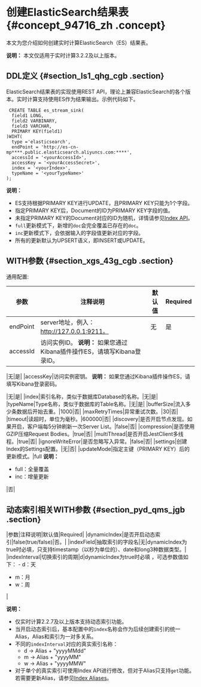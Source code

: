 # 创建ElasticSearch结果表 {#concept_94716_zh .concept}

本文为您介绍如何创建实时计算ElasticSearch（ES）结果表。

**说明：** 本文仅适用于实时计算3.2.2及以上版本。

## DDL定义 {#section_ls1_qhg_cgb .section}

ElasticSearch结果表的实现使用REST API，理论上兼容ElasticSearch的各个版本。实时计算支持使用ES作为结果输出。示例代码如下。

``` {#codeblock_n9q_a2n_3j8 .language-sql}
 CREATE TABLE es_stream_sink(
  field1 LONG,
  field2 VARBINARY,
  field3 VARCHAR,
  PRIMARY KEY(field1)
)WIHT(
  type ='elasticsearch',
  endPoint = 'http://es-cn-mp****.public.elasticsearch.aliyuncs.com:****',
  accessId = '<yourAccessId>',
  accessKey = '<yourAccessSecret>',
  index = '<yourIndex>',
  typeName = '<yourTypeName>'
);
```

**说明：** 

-   ES支持根据PRIMARY KEY进行UPDATE，且PRIMARY KEY只能为1个字段。
-   指定PRIMARY KEY后，Document的ID为PRIMARY KEY字段的值。
-   未指定PRIMARY KEY的Document对应的ID为随机，详情请参见[Index API](https://www.elastic.co/guide/en/elasticsearch/reference/current/docs-index_.html)。
-   `full`更新模式下，新增的`doc`会完全覆盖已存在的`doc`。
-   `inc`更新模式下，会依据输入的字段值更新对应的字段。
-   所有的更新默认为UPSERT语义，即INSERT或UPDATE。

## WITH参数 {#section_xgs_43g_cgb .section}

通用配置:

|参数|注释说明|默认值|Required|
|--|----|---|--------|
|endPoint|server地址，例入：http://127.0.0.1:9211。|无|是|
|accessId|访问实例ID。 **说明：** 如果您通过Kibana插件操作ES，请填写Kibana登录ID。

 |无|是|
|accessKey|访问实例密钥。 **说明：** 如果您通过Kibana插件操作ES，请填写Kibana登录密码。

 |无|是|
|index|索引名称，类似于数据库Database的名称。|无|是|
|typeName|Type名称，类似于数据库的Table名称。|无|是|
|bufferSize|流入多少条数据后开始去重。|1000|否|
|maxRetryTimes|异常重试次数。|30|否|
|timeout|读超时，单位为毫秒。|600000|否|
|discovery|是否开启节点发现。如果开启，客户端每5分钟刷新一次Server List。|false|否|
|compression|是否使用GZIP压缩Request Bodies。|true|否|
|multiThread|是否开启JestClient多线程。|true|否|
|ignoreWriteError|是否忽略写入异常。|false|否|
|settings|创建Index的Settings配置。|无|否|
|updateMode|指定主键（PRIMARY KEY）后的更新模式。|full **说明：** 

-   full：全量覆盖
-   inc：增量更新

 |否|

## 动态索引相关WITH参数 {#section_pyd_qms_jgb .section}

|参数|注释说明|默认值|Required|
|dynamicIndex|是否开启动态索引|false\(true/false\)|否。|
|indexField|抽取索引的字段名|无|dynamicIndex为true时必填，只支持timestamp（以秒为单位的）、date和long3种数据类型。|
|indexInterval|切换索引的周期|d|dynamicIndex为true时必填 ，可选参数值如下： -   d：天
-   m：月
-   w：周

 |

**说明：** 

-   仅实时计算2.2.7及以上版本支持动态索引功能。
-   当开启动态索引后，基本配置中的`index`名称会作为后续创建索引的统一Alias，Alias和索引为一对多关系。
-   不同的`indexInterval`对应的真实索引名称：
    -   d -\> Alias + "yyyyMMdd"
    -   m -\> Alias + "yyyyMM"
    -   w -\> Alias + "yyyyMMW"
-   对于单个的真实索引可使用Index API进行修改，但对于Alias只支持`get`功能。若需要更新Alias，请参见[Index Aliases](https://www.elastic.co/guide/en/elasticsearch/reference/current/indices-aliases.html)。

